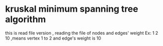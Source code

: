 # kruskal minimum spanning tree algorithm
this is read file version , reading the file of nodes and edges' weight
Ex: 1 2 10 ,means  vertex 1 to 2 and edge's weight is 10


